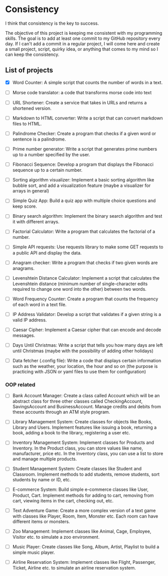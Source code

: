 # Consistency

I think that consistency is the key to success.

The objective of this project is keeping me consistent with my programming skills. The goal is to add at least one commit to my GitHub repository every day. If I can't add a commit in a regular project, I will come here and create a small project, script, quirky idea, or anything that comes to my mind so I can keep the consistency.

## List of projects

- [x] Word Counter: A simple script that counts the number of words in a text.

- [ ] Morse code translator: a code that transforms morse code into text

- [ ] URL Shortener: Create a service that takes in URLs and returns a shortened version.

- [ ] Markdown to HTML converter: Write a script that can convert markdown files to HTML.

- [ ] Palindrome Checker: Create a program that checks if a given word or sentence is a palindrome.

- [ ] Prime number generator: Write a script that generates prime numbers up to a number specified by the user.

- [ ]  Fibonacci Sequence: Develop a program that displays the Fibonacci sequence up to a certain number.

- [ ] Sorting algorithm visualizer: Implement a basic sorting algorithm like bubble sort, and add a visualization feature (maybe a visualizer for arrays in general) 

- [ ] Simple Quiz App: Build a quiz app with multiple choice questions and keep score.

- [ ] Binary search algorithm: Implement the binary search algorithm and test it with different arrays.

- [ ] Factorial Calculator: Write a program that calculates the factorial of a number.

- [ ] Simple API requests: Use requests library to make some GET requests to a public API and display the data.

- [ ] Anagram checker: Write a program that checks if two given words are anagrams.

- [ ] Levenshtein Distance Calculator: Implement a script that calculates the Levenshtein distance (minimum number of single-character edits required to change one word into the other) between two words.

- [ ] Word Frequency Counter: Create a program that counts the frequency of each word in a text file.

- [ ] IP Address Validator: Develop a script that validates if a given string is a valid IP address.

- [ ] Caesar Cipher: Implement a Caesar cipher that can encode and decode messages.

- [ ] Days Until Christmas: Write a script that tells you how many days are left until Christmas (maybe with the possibility of adding other holidays) 

- [ ] Data fetcher (.config file): Write a code that displays certain information such as the weather, your location, the hour and so on (the purpose is practicing with JSON or yaml files to use them for configuration) 


### OOP related 

- [ ] Bank Account Manager: Create a class called Account which will be an abstract class for three other classes called CheckingAccount, SavingsAccount and BusinessAccount. Manage credits and debits from these accounts through an ATM style program.

- [ ] Library Management System: Create classes for objects like Books, Library and Users. Implement features like issuing a book, returning a book, adding a book to the library, registering a user etc.

- [ ] Inventory Management System: Implement classes for Products and Inventory. In the Product class, you can store values like name, manufacturer, price etc. In the Inventory class, you can use a list to store and manage multiple products.
- [ ] Student Management System: Create classes like Student and Classroom. Implement methods to add students, remove students, sort students by name or ID, etc.

- [ ] E-commerce System: Build simple e-commerce classes like User, Product, Cart. Implement methods for adding to cart, removing from cart, viewing items in the cart, checking out, etc.

- [ ] Text Adventure Game: Create a more complex version of a text game with classes like Player, Room, Item, Monster etc. Each room can have different items or monsters.

- [ ] Zoo Management: Implement classes like Animal, Cage, Employee, Visitor etc. to simulate a zoo environment.

- [ ] Music Player: Create classes like Song, Album, Artist, Playlist to build a simple music player.

- [ ] Airline Reservation System: Implement classes like Flight, Passenger, Ticket, Airline etc. to simulate an airline reservation system.

